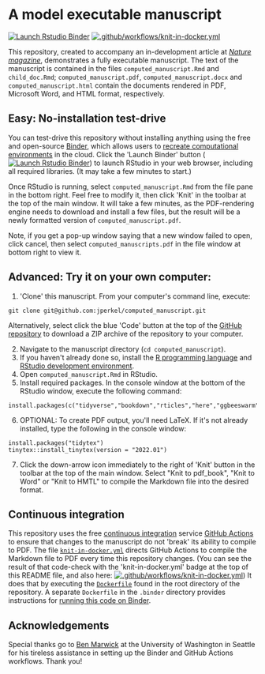 # A model executable manuscript

<!-- badges: start -->

[![Launch Rstudio Binder](http://mybinder.org/badge_logo.svg)](https://mybinder.org/v2/gh/jperkel/computed_manuscript/main?urlpath=rstudio) [![.github/workflows/knit-in-docker.yml](https://github.com/jperkel/computed_manuscript/actions/workflows/knit-in-docker.yml/badge.svg)](https://github.com/jperkel/computed_manuscript/actions/workflows/knit-in-docker.yml)

<!-- badges: end -->

This repository, created to accompany an in-development article at [*Nature magazine*](https://www.nature.com), demonstrates a fully executable manuscript. The text of the manuscript is contained in the files `computed_manuscript.Rmd` and `child_doc.Rmd`; `computed_manuscript.pdf`, `computed_manuscript.docx` and `computed_manuscript.html` contain the documents rendered in PDF, Microsoft Word, and HTML format, respectively.

## Easy: No-installation test-drive 

You can test-drive this repository without installing anything using the free and open-source [Binder](https://mybinder.org/), which allows users to [recreate computational environments](https://www.nature.com/articles/d41586-019-03366-x) in the cloud. Click the 'Launch Binder' button ([![Launch Rstudio Binder](http://mybinder.org/badge_logo.svg)](https://mybinder.org/v2/gh/jperkel/computed_manuscript/main?urlpath=rstudio)) to launch RStudio in your web browser, including all required libraries. (It may take a few minutes to start.)

Once RStudio is running, select `computed_manuscript.Rmd` from the file pane in the bottom right. Feel free to modify it, then click 'Knit' in the toolbar at the top of the main window. It will take a few minutes, as the PDF-rendering engine needs to download and install a few files, but the result will be a newly formatted version of `computed_manuscript.pdf`.

Note, if you get a pop-up window saying that a new window failed to open, click cancel, then select `computed_manuscripts.pdf` in the file window at bottom right to view it.

## Advanced: Try it on your own computer:

1.  'Clone' this manuscript. From your computer's command line, execute:

```
git clone git@github.com:jperkel/computed_manuscript.git
```

Alternatively, select click the blue 'Code' button at the top of the [GitHub repository](https://github.com/jperkel/computed_manuscript) to download a ZIP archive of the repository to your computer. 

2.  Navigate to the manuscript directory (`cd computed_manuscript`).
3.  If you haven't already done so, install the [R programming language](https://cran.r-project.org/) and [RStudio development environment](https://www.rstudio.com/).
4.  Open `computed_manuscript.Rmd` in RStudio.
5.  Install required packages. In the console window at the bottom of the RStudio window, execute the following command:

```
install.packages(c("tidyverse","bookdown","rticles","here","ggbeeswarm"))
```

6.  OPTIONAL: To create PDF output, you'll need LaTeX. If it's not already installed, type the following in the console window:

```
install.packages("tidytex")
tinytex::install_tinytex(version = "2022.01")
```

7.  Click the down-arrow icon immediately to the right of 'Knit' button in the toolbar at the top of the main window. Select "Knit to pdf_book", "Knit to Word" or "Knit to HMTL" to compile the Markdown file into the desired format.

## Continuous integration

This repository uses the free [continuous integration](https://www.nature.com/articles/550143a) service [GitHub Actions](https://docs.github.com/en/actions) to ensure that changes to the manuscript do not 'break' its ability to compile to PDF. The file [`knit-in-docker.yml`](https://github.com/jperkel/computed_manuscript/blob/main/.github/workflows/knit-in-docker.yml) directs GitHub Actions to compile the Markdown file to PDF every time this repository changes. (You can see the result of that code-check with the 'knit-in-docker.yml' badge at the top of this README file, and also here: [![.github/workflows/knit-in-docker.yml](https://github.com/jperkel/computed_manuscript/actions/workflows/knit-in-docker.yml/badge.svg)](https://github.com/jperkel/computed_manuscript/actions/workflows/knit-in-docker.yml)) It does that by executing the [`Dockerfile`](https://github.com/jperkel/computed_manuscript/blob/main/Dockerfile) found in the root directory of the repository. A separate `Dockerfile` in the `.binder` directory provides instructions for [running this code on Binder](https://github.com/jperkel/computed_manuscript/blob/main/.binder/Dockerfile).

## Acknowledgements

Special thanks go to [Ben Marwick](https://github.com/benmarwick/) at the University of Washington in Seattle for his tireless assistance in setting up the Binder and GitHub Actions workflows. Thank you!

